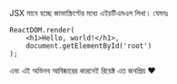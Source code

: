 JSX মানে হচ্ছে জাভাস্ক্রিপ্টের মধ্যে এইচটিএমএল লিখা। যেমনঃ

```JS
ReactDOM.render(
    <h1>Hello, world!</h1>,
    document.getElementById('root')
);
```

এবং এই অভিনব আবিষ্কারের কারনেই রিয়েক্ট এত জনপ্রিয় ❤